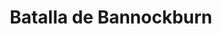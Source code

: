 ﻿---
title: "Batalla de Bannockburn"
permalink: periodes_231.html
layout: periode
dataInici: 1314-06-23
dataFi: 1314-06-24
sidebar: periodes
pares:
  - 229:
    title: "Primera Guerra de Independencia"
    dataInici: "(1296)"
    dataFi: "(1328)"

fills:
jocsPrincipals:
jocsEscenaris:
jocsEpoca:
  - title: "Ancient Battles Deluxe"
    bggId: 36596
    escenari: "Bannockburn"

  - title: "Great Medieval Battles"
    bggId: 3694
    escenari: "Robert at Bannockburn"

  - title: "Chainmail"
    bggId: 35508
    escenari: "Bannockburn "
    dataInici: 
    dataFi: 

  - title: "Men of Iron"
    bggId: 14683
    escenari: "Bannockburn"
    dataInici: 
    dataFi: 

jocsEpocaEscenaris:
---
